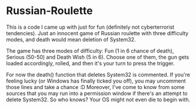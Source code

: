 # Russian-Roulette
This is a code I came up with just for fun (definitely not cyberterrorist tendencies). Just an innocent game of Russian roulette with three difficulty modes, and death would mean deletion of System32.

The game has three modes of difficulty: Fun (1 in 6 chance of death), Serious (50-50) and Death Wish (5 in 6). Choose one of them, the gun gets loaded accordingly, rolled, and then it's your turn to press the trigger.

For now the death() function that deletes System32 is commented. If you're feeling lucky (or Windows has finally ticked you off), you may uncomment those lines and take a chance :D
Moreover, I've come to know from some sources that you may run into a permission window if there's an attempt to delete System32. So who knows? Your OS might not even die to begin with.
